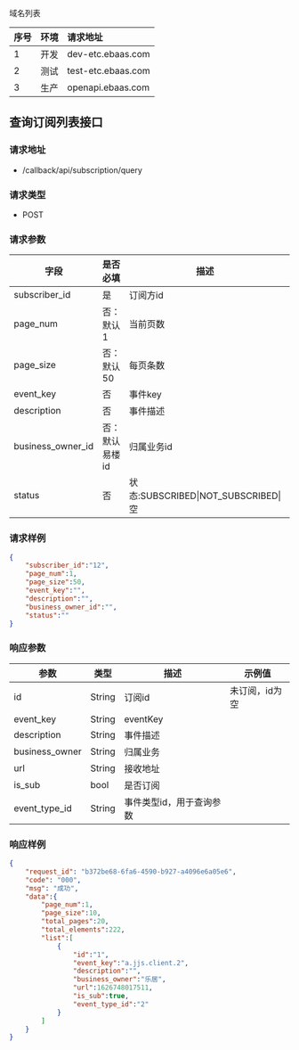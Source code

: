 域名列表

| 序号 | 环境 | 请求地址           |
| :--- | :--- | :----------------- |
| 1    | 开发 | dev-etc.ebaas.com  |
| 2    | 测试 | test-etc.ebaas.com |
| 3    | 生产 | openapi.ebaas.com  |

## 查询订阅列表接口

### 请求地址

* /callback/api/subscription/query

### 请求类型

* POST

### 请求参数

| 字段              | 是否必填       | 描述                                | 类型   |
| ----------------- | -------------- | ----------------------------------- | ------ |
| subscriber_id     | 是             | 订阅方id                            | String |
| page_num          | 否：默认1      | 当前页数                            | int    |
| page_size         | 否：默认50     | 每页条数                            | int    |
| event_key         | 否             | 事件key                             | String |
| description       | 否             | 事件描述                            | String |
| business_owner_id | 否：默认易楼id | 归属业务id                          | String |
| status            | 否             | 状态:SUBSCRIBED\|NOT_SUBSCRIBED\|空 | String |

### 请求样例

```json
{
    "subscriber_id":"12",
    "page_num":1,
    "page_size":50,
    "event_key":"",
    "description":"",
    "business_owner_id":"",
    "status":""
}
```

### 响应参数

| 参数           | 类型   | 描述                     | 示例值         |
| -------------- | ------ | ------------------------ | -------------- |
| id             | String | 订阅id                   | 未订阅，id为空 |
| event_key      | String | eventKey                 |                |
| description    | String | 事件描述                 |                |
| business_owner | String | 归属业务                 |                |
| url            | String | 接收地址                 |                |
| is_sub         | bool   | 是否订阅                 |                |
| event_type_id  | String | 事件类型id，用于查询参数 |                |

### 响应样例

```json
{
    "request_id": "b372be68-6fa6-4590-b927-a4096e6a05e6",
    "code": "000",
    "msg": "成功",
    "data":{
        "page_num":1,
        "page_size":10,
        "total_pages":20,
        "total_elements":222,
        "list":[
            {
                "id":"1",
                "event_key":"a.jjs.client.2",
                "description":"",
                "business_owner":"乐居",
                "url":1626748017511,
                "is_sub":true,
                "event_type_id":"2"
            }
        ]
    }
}
```

## 